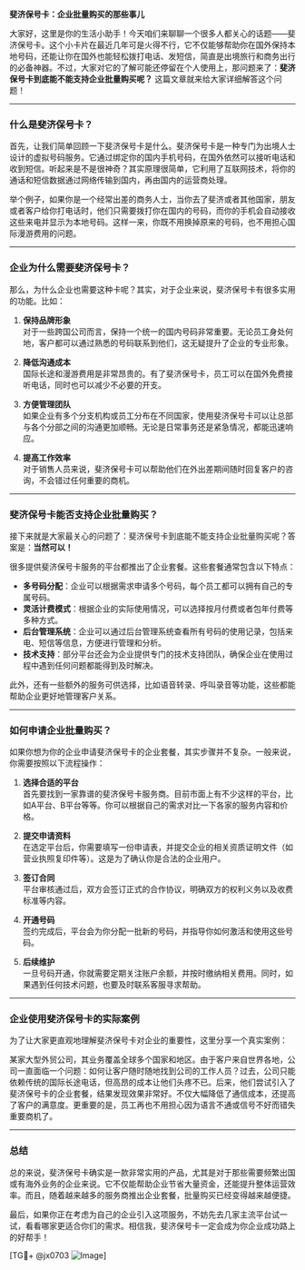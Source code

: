**斐济保号卡：企业批量购买的那些事儿**

大家好，这里是你的生活小助手！今天咱们来聊聊一个很多人都关心的话题——斐济保号卡。这个小卡片在最近几年可是火得不行，它不仅能够帮助你在国外保持本地号码，还能让你在国外也能轻松拨打电话、发短信，简直是出境旅行和商务出行的必备神器。不过，大家对它的了解可能还停留在个人使用上，那问题来了：**斐济保号卡到底能不能支持企业批量购买呢？** 这篇文章就来给大家详细解答这个问题！

---

### 什么是斐济保号卡？

首先，让我们简单回顾一下斐济保号卡是什么。斐济保号卡是一种专门为出境人士设计的虚拟号码服务。它通过绑定你的国内手机号码，在国外依然可以接听电话和收到短信。听起来是不是很神奇？其实原理很简单，它利用了互联网技术，将你的通话和短信数据通过网络传输到国内，再由国内的运营商处理。

举个例子，如果你是一个经常出差的商务人士，当你去了斐济或者其他国家，朋友或者客户给你打电话时，他们只需要拨打你在国内的号码，而你的手机会自动接收这些来电并显示为本地号码。这样一来，你既不用换掉原来的号码，也不用担心国际漫游费用的问题。

---

### 企业为什么需要斐济保号卡？

那么，为什么企业也需要这种卡呢？其实，对于企业来说，斐济保号卡有很多实用的功能。比如：

1. **保持品牌形象**  
   对于一些跨国公司而言，保持一个统一的国内号码非常重要。无论员工身处何地，客户都可以通过熟悉的号码联系到他们，这无疑提升了企业的专业形象。

2. **降低沟通成本**  
   国际长途和漫游费用是非常昂贵的。有了斐济保号卡，员工可以在国外免费接听电话，同时也可以减少不必要的开支。

3. **方便管理团队**  
   如果企业有多个分支机构或员工分布在不同国家，使用斐济保号卡可以让总部与各个分部之间的沟通更加顺畅。无论是日常事务还是紧急情况，都能迅速响应。

4. **提高工作效率**  
   对于销售人员来说，斐济保号卡可以帮助他们在外出差期间随时回复客户的咨询，不会错过任何重要的商机。

---

### 斐济保号卡能否支持企业批量购买？

接下来就是大家最关心的问题了：斐济保号卡到底能不能支持企业批量购买呢？答案是：**当然可以！**

很多提供斐济保号卡服务的平台都推出了企业套餐。这些套餐通常包含以下特点：

- **多号码分配**：企业可以根据需求申请多个号码，每个员工都可以拥有自己的专属号码。
- **灵活计费模式**：根据企业的实际使用情况，可以选择按月付费或者包年付费等多种方式。
- **后台管理系统**：企业可以通过后台管理系统查看所有号码的使用记录，包括来电、短信等信息，方便进行管理和分析。
- **技术支持**：部分平台还会为企业提供专门的技术支持团队，确保企业在使用过程中遇到任何问题都能得到及时解决。

此外，还有一些额外的服务可供选择，比如语音转录、呼叫录音等功能，这些都能帮助企业更好地管理客户关系。

---

### 如何申请企业批量购买？

如果你想为你的企业申请斐济保号卡的企业套餐，其实步骤并不复杂。一般来说，你需要按照以下流程操作：

1. **选择合适的平台**  
   首先要找到一家靠谱的斐济保号卡服务商。目前市面上有不少这样的平台，比如A平台、B平台等等。你可以根据自己的需求对比一下各家的服务内容和价格。

2. **提交申请资料**  
   在选定平台后，你需要填写一份申请表，并提交企业的相关资质证明文件（如营业执照复印件等）。这是为了确认你是合法的企业用户。

3. **签订合同**  
   平台审核通过后，双方会签订正式的合作协议，明确双方的权利义务以及收费标准等内容。

4. **开通号码**  
   签约完成后，平台会为你分配一批新的号码，并指导你如何激活和使用这些号码。

5. **后续维护**  
   一旦号码开通，你就需要定期关注账户余额，并按时缴纳相关费用。同时，如果遇到任何技术问题，也要及时联系客服寻求帮助。

---

### 企业使用斐济保号卡的实际案例

为了让大家更直观地理解斐济保号卡对企业的重要性，这里分享一个真实案例：

某家大型外贸公司，其业务覆盖全球多个国家和地区。由于客户来自世界各地，公司一直面临一个问题：如何让客户随时随地找到公司的工作人员？过去，公司只能依赖传统的国际长途电话，但高昂的成本让他们头疼不已。后来，他们尝试引入了斐济保号卡的企业套餐，结果发现效果非常好。不仅大幅降低了通信成本，还提高了客户的满意度。更重要的是，员工再也不用担心因为语言不通或信号不好而错失重要商机了。

---

### 总结

总的来说，斐济保号卡确实是一款非常实用的产品，尤其是对于那些需要频繁出国或有海外业务的企业来说。它不仅能帮助企业节省大量资金，还能提升整体运营效率。而且，随着越来越多的服务商推出企业套餐，批量购买已经变得越来越便捷。

最后，如果你正在考虑为自己的企业引入这项服务，不妨先去几家主流平台试一试，看看哪家更适合你们的需求。相信我，斐济保号卡一定会成为你企业成功路上的好帮手！

[TG💪+ @jx0703 ![Image](https://github.com/user-attachments/assets/dbca1d08-cadb-493c-b0ec-ad6f7a83f270)]